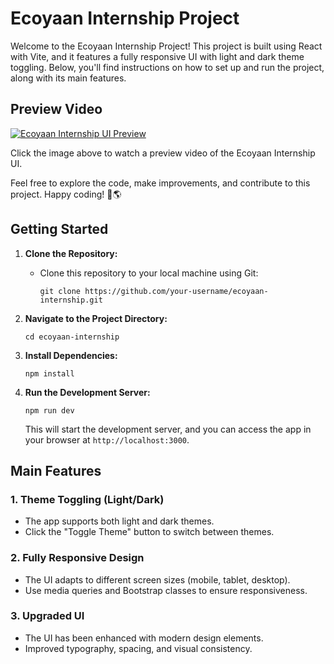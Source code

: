 # Ecoyaan Internship Project

Welcome to the Ecoyaan Internship Project! This project is built using React with Vite, and it features a fully responsive UI with light and dark theme toggling. Below, you'll find instructions on how to set up and run the project, along with its main features.


## Preview Video

[![Ecoyaan Internship UI Preview](https://example.com/path/to/preview-image.png)](https://example.com/path/to/preview-video.mp4)

Click the image above to watch a preview video of the Ecoyaan Internship UI.

Feel free to explore the code, make improvements, and contribute to this project. Happy coding! 🌿🌎

## Getting Started

1. **Clone the Repository:**
   - Clone this repository to your local machine using Git:
     ```
     git clone https://github.com/your-username/ecoyaan-internship.git
     ```

2. **Navigate to the Project Directory:**
   ```
   cd ecoyaan-internship
   ```

3. **Install Dependencies:**
   ```
   npm install
   ```

4. **Run the Development Server:**
   ```
   npm run dev
   ```
   This will start the development server, and you can access the app in your browser at `http://localhost:3000`.

## Main Features

### 1. Theme Toggling (Light/Dark)
- The app supports both light and dark themes.
- Click the "Toggle Theme" button to switch between themes.

### 2. Fully Responsive Design
- The UI adapts to different screen sizes (mobile, tablet, desktop).
- Use media queries and Bootstrap classes to ensure responsiveness.

### 3. Upgraded UI
- The UI has been enhanced with modern design elements.
- Improved typography, spacing, and visual consistency.

